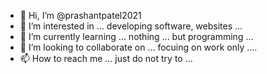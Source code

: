 - 👋 Hi, I’m @prashantpatel2021
- 👀 I’m interested in ... developing software, websites ...
- 🌱 I’m currently learning ... nothing ... but programming ...
- 💞️ I’m looking to collaborate on ... focuing on work only ....
- 📫 How to reach me ... just do not try to ...

<!---
prashantpatel2021/prashantpatel2021 is a ✨ special ✨ repository because its `README.md` (this file) appears on your GitHub profile.
You can click the Preview link to take a look at your changes.
--->
